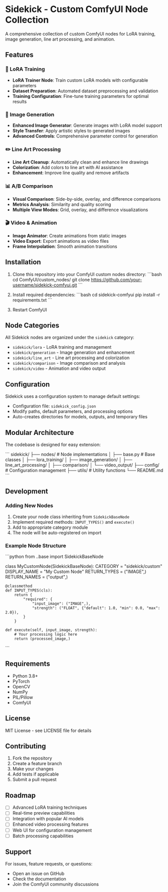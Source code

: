 # Sidekick - Custom ComfyUI Node Collection

A comprehensive collection of custom ComfyUI nodes for LoRA training, image generation, line art processing, and animation.

## Features

### 🎯 LoRA Training
- **LoRA Trainer Node**: Train custom LoRA models with configurable parameters
- **Dataset Preparation**: Automated dataset preprocessing and validation
- **Training Configuration**: Fine-tune training parameters for optimal results

### 🎨 Image Generation
- **Enhanced Image Generator**: Generate images with LoRA model support
- **Style Transfer**: Apply artistic styles to generated images
- **Advanced Controls**: Comprehensive parameter control for generation

### ✏️ Line Art Processing
- **Line Art Cleanup**: Automatically clean and enhance line drawings
- **Colorization**: Add colors to line art with AI assistance
- **Enhancement**: Improve line quality and remove artifacts

### 📊 A/B Comparison
- **Visual Comparison**: Side-by-side, overlay, and difference comparisons
- **Metrics Analysis**: Similarity and quality scoring
- **Multiple View Modes**: Grid, overlay, and difference visualizations

### 🎬 Video & Animation
- **Image Animator**: Create animations from static images
- **Video Export**: Export animations as video files
- **Frame Interpolation**: Smooth animation transitions

## Installation

1. Clone this repository into your ComfyUI custom nodes directory:
\`\`\`bash
cd ComfyUI/custom_nodes/
git clone https://github.com/your-username/sidekick-comfyui.git
\`\`\`

2. Install required dependencies:
\`\`\`bash
cd sidekick-comfyui
pip install -r requirements.txt
\`\`\`

3. Restart ComfyUI

## Node Categories

All Sidekick nodes are organized under the `sidekick` category:

- `sidekick/lora` - LoRA training and management
- `sidekick/generation` - Image generation and enhancement
- `sidekick/line_art` - Line art processing and colorization
- `sidekick/comparison` - Image comparison and analysis
- `sidekick/video` - Animation and video output

## Configuration

Sidekick uses a configuration system to manage default settings:

- Configuration file: `sidekick_config.json`
- Modify paths, default parameters, and processing options
- Auto-creates directories for models, outputs, and temporary files

## Modular Architecture

The codebase is designed for easy extension:

\`\`\`
sidekick/
├── nodes/           # Node implementations
│   ├── base.py      # Base classes
│   ├── lora_training/
│   ├── image_generation/
│   ├── line_art_processing/
│   ├── comparison/
│   └── video_output/
├── config/          # Configuration management
├── utils/           # Utility functions
└── README.md
\`\`\`

## Development

### Adding New Nodes

1. Create your node class inheriting from `SidekickBaseNode`
2. Implement required methods: `INPUT_TYPES()` and `execute()`
3. Add to appropriate category module
4. The node will be auto-registered on import

### Example Node Structure

\`\`\`python
from ..base import SidekickBaseNode

class MyCustomNode(SidekickBaseNode):
    CATEGORY = "sidekick/custom"
    DISPLAY_NAME = "My Custom Node"
    RETURN_TYPES = ("IMAGE",)
    RETURN_NAMES = ("output",)
    
    @classmethod
    def INPUT_TYPES(cls):
        return {
            "required": {
                "input_image": ("IMAGE",),
                "strength": ("FLOAT", {"default": 1.0, "min": 0.0, "max": 2.0}),
            }
        }
    
    def execute(self, input_image, strength):
        # Your processing logic here
        return (processed_image,)
\`\`\`

## Requirements

- Python 3.8+
- PyTorch
- OpenCV
- NumPy
- PIL/Pillow
- ComfyUI

## License

MIT License - see LICENSE file for details

## Contributing

1. Fork the repository
2. Create a feature branch
3. Make your changes
4. Add tests if applicable
5. Submit a pull request

## Roadmap

- [ ] Advanced LoRA training techniques
- [ ] Real-time preview capabilities
- [ ] Integration with popular AI models
- [ ] Enhanced video processing features
- [ ] Web UI for configuration management
- [ ] Batch processing capabilities

## Support

For issues, feature requests, or questions:
- Open an issue on GitHub
- Check the documentation
- Join the ComfyUI community discussions
